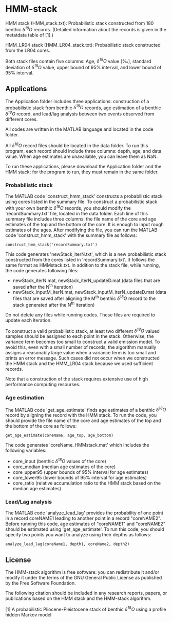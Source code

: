 # HMM-stack

HMM stack (HMM_stack.txt): Probabilistic stack constructed from 180 benthic *δ<sup>18</sup>O* records. (Detailed information about the records is given in the metatdata table of [1].)

HMM_LR04 stack (HMM_LR04_stack.txt): Probabilistic stack constructed from the LR04 cores.

Both stack files contain five columns: Age, *δ<sup>18</sup>O* value [‰], standard deviation of *δ<sup>18</sup>O* value, upper bound of 95% interval, and lower bound of 95% interval. 

## Applications

The Application folder includes three applications: construction of a probabilistic stack from benthic *δ<sup>18</sup>O* records, age estimation of a benthic *δ<sup>18</sup>O* record, and lead/lag analysis between two events observed from different cores. 

All codes are written in the MATLAB language and located in the code folder. 

All *δ<sup>18</sup>O* record files should be located in the data folder. To run this program, each record should include three columns: depth, age, and data value. When age estimates are unavailable, you can leave them as NaN.

To run these applications, please download the Application folder and the HMM stack; for the program to run, they must remain in the same folder. 

### Probabilistic stack

The MATLAB code 'construct_hmm_stack' constructs a probabilistic stack using cores listed in the summary file. To construct a probabilistic stack with your own benthic *δ<sup>18</sup>O* records, you should modify the 'recordSummary.txt' file, located in the data folder. Each line of this summary file includes three columns: the file name of the core and age estimates of the top and the bottom of the core. It is enough to input rough estimates of the ages. After modifying the file, you can run the MATLAB code 'construct_hmm_stack' with the summary file as follows: 

    construct_hmm_stack('recordSummary.txt')

This code generates 'newStack_iterN.txt', which is a new probabilistic stack constructed from the cores listed in 'recordSummary.txt'. It follows the same format as HMMstack.txt. In addition to the stack file, while running, the code generates following files: 

* newStack_iterN.mat, newStack_iterN_updateD.mat (data files that are saved after the N<sup>th</sup> iteration)
* newStack_inputM_iterN.mat, newStack_inputM_iterN_updateD.mat (data files that are saved after aligning the M<sup>th</sup> benthic *δ<sup>18</sup>O* record to the stack generated after the N<sup>th</sup> iteration)

Do not delete any files while running codes. These files are required to update each iteration. 

To construct a valid probabilistic stack, at least two different *δ<sup>18</sup>O* valued samples should be assigned to each point in the stack. Otherwise, the variance term becomes too small to construct a valid emission model. To avoid this, even with a small number of records, the algorithm manually assigns a reasonably large value when a variance term is too small and prints an error message. Such cases did not occur when we constructed the HMM stack and the HMM_LR04 stack because we used sufficient records. 

Note that a construction of the stack requires extensive use of high performance computing resourses. 

### Age estimation

The MATLAB code 'get_age_estimate' finds age estimates of a benthic *δ<sup>18</sup>O* record by aligning the record with the HMM stack. To run the code, you should provide the file name of the core and age estimates of the top and the bottom of the core as follows:

    get_age_estimate(coreName, age_top, age_bottom)

The code generates 'coreName_HMMstack.mat' which includes the following variables:

* core_input (benthic *δ<sup>18</sup>O* values of the core)
* core_median (median age estimates of the core) 
* core_upper95 (upper bounds of 95% interval for age estimates)
* core_lower95 (lower bounds of 95% interval for age estimates)
* core_ratio (relative accumulation ratio to the HMM stack based on the median age estimates)


### Lead/Lag analysis

The MATLAB code 'analyze_lead_lag' provides the probability of one point in a record coreNAME1 leading to another point in a record "coreNAME2". Before running this code, age estimates of "coreNAME1" and "coreNAME2" should be estimated using 'get_age_estimate'. To run this code, you should specify two points you want to analyze using their depths as follows:

    analyze_lead_lag(coreName1, depth1, coreName2, depth2)


## License

The HMM-stack algorithm is free software: you can redistribute it and/or modify it under the terms of the GNU General Public License as published by the Free Software Foundation.

The following citation should be included in any research reports, papers, or publications based on the HMM stack and the HMM-stack algorithm. 

[1] A probabilistic Pliocene-Pleistocene stack of benthic *δ<sup>18</sup>O* using a profile hidden Markov model
